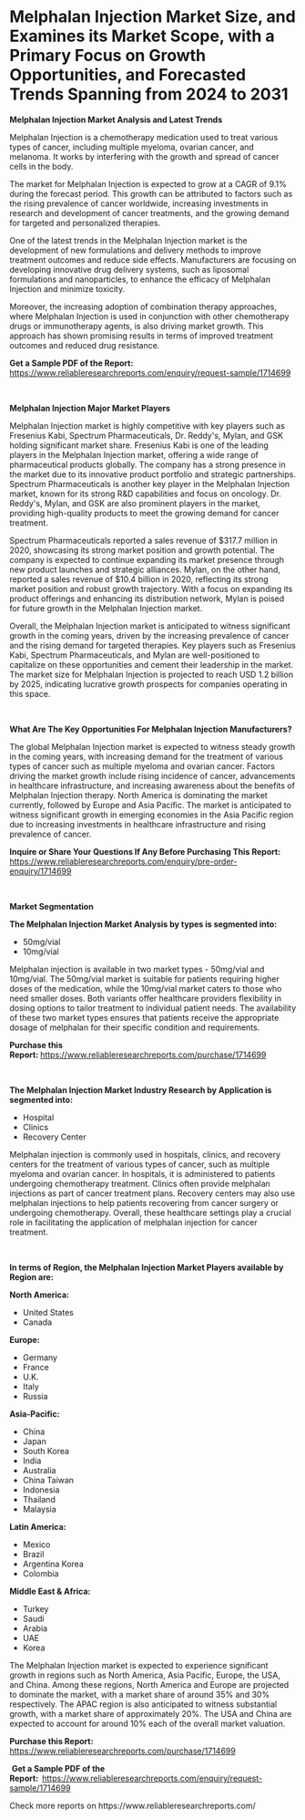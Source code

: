 <p><h1>Melphalan Injection Market Size, and Examines its Market Scope, with a Primary Focus on Growth Opportunities, and Forecasted Trends Spanning from 2024 to 2031</h1></p><p><strong>Melphalan Injection Market Analysis and Latest Trends</strong></p>
<p><p>Melphalan Injection is a chemotherapy medication used to treat various types of cancer, including multiple myeloma, ovarian cancer, and melanoma. It works by interfering with the growth and spread of cancer cells in the body.</p><p>The market for Melphalan Injection is expected to grow at a CAGR of 9.1% during the forecast period. This growth can be attributed to factors such as the rising prevalence of cancer worldwide, increasing investments in research and development of cancer treatments, and the growing demand for targeted and personalized therapies.</p><p>One of the latest trends in the Melphalan Injection market is the development of new formulations and delivery methods to improve treatment outcomes and reduce side effects. Manufacturers are focusing on developing innovative drug delivery systems, such as liposomal formulations and nanoparticles, to enhance the efficacy of Melphalan Injection and minimize toxicity.</p><p>Moreover, the increasing adoption of combination therapy approaches, where Melphalan Injection is used in conjunction with other chemotherapy drugs or immunotherapy agents, is also driving market growth. This approach has shown promising results in terms of improved treatment outcomes and reduced drug resistance.</p></p>
<p><strong>Get a Sample PDF of the Report:&nbsp;</strong> <a href="https://www.reliableresearchreports.com/enquiry/request-sample/1714699">https://www.reliableresearchreports.com/enquiry/request-sample/1714699</a></p>
<p>&nbsp;</p>
<p><strong>Melphalan Injection Major Market Players</strong></p>
<p><p>Melphalan Injection market is highly competitive with key players such as Fresenius Kabi, Spectrum Pharmaceuticals, Dr. Reddy's, Mylan, and GSK holding significant market share. Fresenius Kabi is one of the leading players in the Melphalan Injection market, offering a wide range of pharmaceutical products globally. The company has a strong presence in the market due to its innovative product portfolio and strategic partnerships. Spectrum Pharmaceuticals is another key player in the Melphalan Injection market, known for its strong R&D capabilities and focus on oncology. Dr. Reddy's, Mylan, and GSK are also prominent players in the market, providing high-quality products to meet the growing demand for cancer treatment.</p><p>Spectrum Pharmaceuticals reported a sales revenue of $317.7 million in 2020, showcasing its strong market position and growth potential. The company is expected to continue expanding its market presence through new product launches and strategic alliances. Mylan, on the other hand, reported a sales revenue of $10.4 billion in 2020, reflecting its strong market position and robust growth trajectory. With a focus on expanding its product offerings and enhancing its distribution network, Mylan is poised for future growth in the Melphalan Injection market.</p><p>Overall, the Melphalan Injection market is anticipated to witness significant growth in the coming years, driven by the increasing prevalence of cancer and the rising demand for targeted therapies. Key players such as Fresenius Kabi, Spectrum Pharmaceuticals, and Mylan are well-positioned to capitalize on these opportunities and cement their leadership in the market. The market size for Melphalan Injection is projected to reach USD 1.2 billion by 2025, indicating lucrative growth prospects for companies operating in this space.</p></p>
<p>&nbsp;</p>
<p><strong>What Are The Key Opportunities For Melphalan Injection Manufacturers?</strong></p>
<p><p>The global Melphalan Injection market is expected to witness steady growth in the coming years, with increasing demand for the treatment of various types of cancer such as multiple myeloma and ovarian cancer. Factors driving the market growth include rising incidence of cancer, advancements in healthcare infrastructure, and increasing awareness about the benefits of Melphalan Injection therapy. North America is dominating the market currently, followed by Europe and Asia Pacific. The market is anticipated to witness significant growth in emerging economies in the Asia Pacific region due to increasing investments in healthcare infrastructure and rising prevalence of cancer.</p></p>
<p><strong>Inquire or Share Your Questions If Any Before Purchasing This Report:</strong> <a href="https://www.reliableresearchreports.com/enquiry/pre-order-enquiry/1714699">https://www.reliableresearchreports.com/enquiry/pre-order-enquiry/1714699</a></p>
<p>&nbsp;</p>
<p><strong>Market Segmentation</strong></p>
<p><strong>The Melphalan Injection Market Analysis by types is segmented into:</strong></p>
<p><ul><li>50mg/vial</li><li>10mg/vial</li></ul></p>
<p><p>Melphalan injection is available in two market types - 50mg/vial and 10mg/vial. The 50mg/vial market is suitable for patients requiring higher doses of the medication, while the 10mg/vial market caters to those who need smaller doses. Both variants offer healthcare providers flexibility in dosing options to tailor treatment to individual patient needs. The availability of these two market types ensures that patients receive the appropriate dosage of melphalan for their specific condition and requirements.</p></p>
<p><strong>Purchase this Report:&nbsp;</strong><a href="https://www.reliableresearchreports.com/purchase/1714699">https://www.reliableresearchreports.com/purchase/1714699</a></p>
<p>&nbsp;</p>
<p><strong>The Melphalan Injection Market Industry Research by Application is segmented into:</strong></p>
<p><ul><li>Hospital</li><li>Clinics</li><li>Recovery Center</li></ul></p>
<p><p>Melphalan injection is commonly used in hospitals, clinics, and recovery centers for the treatment of various types of cancer, such as multiple myeloma and ovarian cancer. In hospitals, it is administered to patients undergoing chemotherapy treatment. Clinics often provide melphalan injections as part of cancer treatment plans. Recovery centers may also use melphalan injections to help patients recovering from cancer surgery or undergoing chemotherapy. Overall, these healthcare settings play a crucial role in facilitating the application of melphalan injection for cancer treatment.</p></p>
<p>&nbsp;</p>
<p><strong>In terms of Region, the Melphalan Injection Market Players available by Region are:</strong></p>
<p>
    <p> <strong> North America: </strong>
        <ul>
            <li>United States</li>
            <li>Canada</li>
        </ul>
        </p> 
    <p> <strong> Europe: </strong>
        <ul>
            <li>Germany</li>
            <li>France</li>
            <li>U.K.</li>
            <li>Italy</li>
            <li>Russia</li>
        </ul>
        </p> 
    <p> <strong> Asia-Pacific: </strong>
        <ul>
            <li>China</li>
            <li>Japan</li>
            <li>South Korea</li>
            <li>India</li>
            <li>Australia</li>
            <li>China Taiwan</li>
            <li>Indonesia</li>
            <li>Thailand</li>
            <li>Malaysia</li>
        </ul>
        </p> 
    <p> <strong> Latin America: </strong>
        <ul>
            <li>Mexico</li>
            <li>Brazil</li>
            <li>Argentina Korea</li>
            <li>Colombia</li>
        </ul>
        </p> 
    <p> <strong> Middle East & Africa: </strong>
        <ul>
            <li>Turkey</li>
            <li>Saudi</li>
            <li>Arabia</li>
            <li>UAE</li>
            <li>Korea</li>
        </ul>
    </p>
    </p>
<p><p>The Melphalan Injection market is expected to experience significant growth in regions such as North America, Asia Pacific, Europe, the USA, and China. Among these regions, North America and Europe are projected to dominate the market, with a market share of around 35% and 30% respectively. The APAC region is also anticipated to witness substantial growth, with a market share of approximately 20%. The USA and China are expected to account for around 10% each of the overall market valuation.</p></p>
<p><strong>Purchase this Report: </strong><a href="https://www.reliableresearchreports.com/purchase/1714699">https://www.reliableresearchreports.com/purchase/1714699</a></p>
<p>&nbsp;<strong>Get a Sample PDF of the Report:&nbsp;&nbsp;</strong><a href="https://www.reliableresearchreports.com/enquiry/request-sample/1714699">https://www.reliableresearchreports.com/enquiry/request-sample/1714699</a></p>
<p><strong></strong></p>
<p>Check more reports on https://www.reliableresearchreports.com/</p>